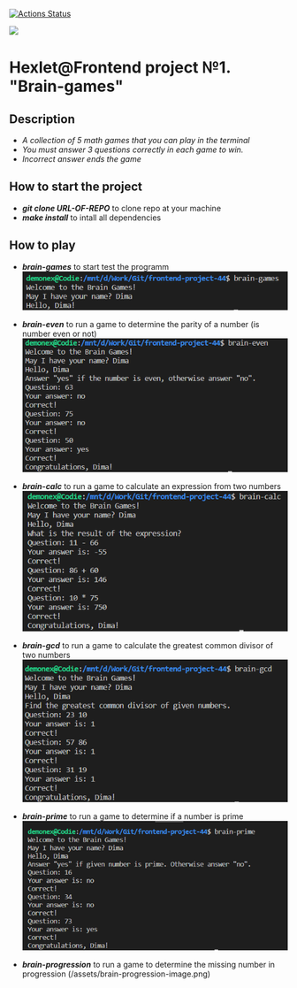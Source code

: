 [![Actions Status](https://github.com/Git-EDO/frontend-project-44/workflows/hexlet-check/badge.svg)](https://github.com/Git-EDO/frontend-project-44/actions)

<a href="https://codeclimate.com/github/Git-EDO/frontend-project-44/maintainability"><img src="https://api.codeclimate.com/v1/badges/7ffae1960859769ac23e/maintainability" /></a>

# Hexlet@Frontend project №1. "Brain-games"

## Description

- *A collection of 5 math games that you can play in the terminal*
- *You must answer 3 questions correctly in each game to win.*
- *Incorrect answer ends the game*

## How to start the project

- _**git clone URL-OF-REPO**_ to clone repo at your machine
- _**make install**_ to intall all dependencies

## How to play

- _**brain-games**_ to start test the programm
![Alt instruction_image](assets/brain-games-image.png)

- _**brain-even**_ to run a game to determine the parity of a number (is number even or not)
![Alt instruction_image](assets/brain-even-image.png)

- _**brain-calc**_ to run a game to calculate an expression from two numbers
![Alt instruction_image](assets/brain-calc-image.png)

- _**brain-gcd**_ to run a game to calculate the greatest common divisor of two numbers
![Alt instruction_image](assets/brain-gcd-image.png)

- _**brain-prime**_ to run a game to determine if a number is prime
![Alt instruction_image](assets/brain-prime-image.png)

- _**brain-progression**_ to run a game to determine the missing number in progression
(/assets/brain-progression-image.png)


